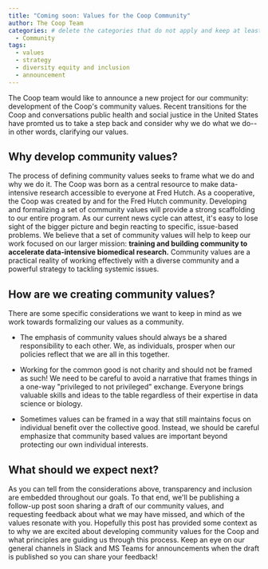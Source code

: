 ```yaml
---
title: "Coming soon: Values for the Coop Community"
author: The Coop Team
categories: # delete the categories that do not apply and keep at least one
  - Community
tags:
  - values
  - strategy
  - diversity equity and inclusion
  - announcement
---
```


The Coop team would like to announce a new project for our community: development of the Coop's community values. Recent transitions for the Coop and conversations public health and social justice in the United States have promted us to take a step back and consider why we do what we do--in other words, clarifying our values.

## Why develop community values?

The process of defining community values seeks to frame what we do and why we do it. The Coop was born as a central resource to make data-intensive research accessible to everyone at Fred Hutch. As a cooperative, the Coop was created by and for the Fred Hutch community. Developing and formalizing a set of community values will provide a strong scaffolding to our entire program. As our current news cycle can attest, it's easy to lose sight of the bigger picture and begin reacting to specific, issue-based problems. We believe that a set of community values will help to keep our work focused on our larger mission: **training and building community to accelerate data-intensive biomedical research.** Community values are a practical reality of working effectively with a diverse community and a powerful strategy to tackling systemic issues.

## How are we creating community values?

There are some specific considerations we want to keep in mind as we work towards formalizing our values as a community. 

* The emphasis of community values should always be a shared responsibility to each other. We, as individuals, prosper when our policies reflect that we are all in this together.

* Working for the common good is not charity and should not be framed as such! We need to be careful to avoid a narrative that frames things in a one-way "privileged to not privileged" exchange. Everyone brings valuable skills and ideas to the table regardless of their expertise in data science or biology. 

* Sometimes values can be framed in a way that still maintains focus on individual benefit over the collective good. Instead, we should be careful emphasize that community based values are important beyond protecting our own individual interests.

## What should we expect next?

As you can tell from the considerations above, transparency and inclusion are embedded throughout our goals. To that end, we'll be publishing a follow-up post soon sharing a draft of our community values, and requesting feedback about what we may have missed, and which of the values resonate with you.
Hopefully this post has provided some context as to why we are excited about developing community values for the Coop and what principles are guiding us through this process. Keep an eye on our general channels in Slack and MS Teams for announcements when the draft is published so you can share your feedback!
